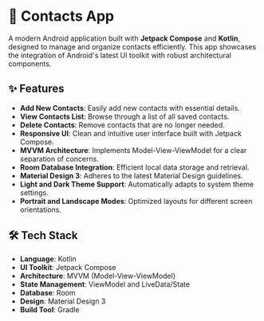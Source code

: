 # 📇 Contacts App

A modern Android application built with **Jetpack Compose** and **Kotlin**, designed to manage and organize contacts efficiently. This app showcases the integration of Android's latest UI toolkit with robust architectural components.

## ✨ Features

- **Add New Contacts**: Easily add new contacts with essential details.
- **View Contacts List**: Browse through a list of all saved contacts.
- **Delete Contacts**: Remove contacts that are no longer needed.
- **Responsive UI**: Clean and intuitive user interface built with Jetpack Compose.
- **MVVM Architecture**: Implements Model-View-ViewModel for a clear separation of concerns.
- **Room Database Integration**: Efficient local data storage and retrieval.
- **Material Design 3**: Adheres to the latest Material Design guidelines.
- **Light and Dark Theme Support**: Automatically adapts to system theme settings.
- **Portrait and Landscape Modes**: Optimized layouts for different screen orientations.

## 🛠️ Tech Stack

- **Language**: Kotlin
- **UI Toolkit**: Jetpack Compose
- **Architecture**: MVVM (Model-View-ViewModel)
- **State Management**: ViewModel and LiveData/State
- **Database**: Room
- **Design**: Material Design 3
- **Build Tool**: Gradle
